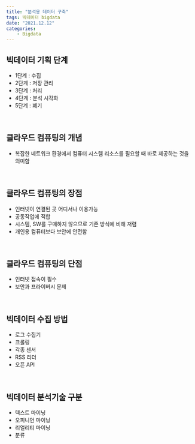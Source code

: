 ```yaml
---
title: "분석용 데이터 구축"
tags: 빅데이터 bigdata 
date: "2021.12.12"
categories: 
    - Bigdata
---
```


## 빅데이터 기획 단계
- 1단계 : 수집
- 2단계 : 저장 관리
- 3단계 : 처리
- 4단계 : 분석 시각화
- 5단계 : 폐기

<br>

## 클라우드 컴퓨팅의 개념
- 복잡한 네트워크 환경에서 컴퓨터 시스템 리소스를 필요할 때 바로 제공하는 것을 의미함

<br>

## 클라우드 컴퓨팅의 장점
- 인터넷이 연결된 곳 어디서나 이용가능
- 공동작업에 적합
- 시스템, SW를 구매하지 않으므로 기존 방식에 비해 저렴
- 개인용 컴퓨터보다 보안에 안전함

<br>

## 클라우드 컴퓨팅의 단점
- 인터넷 접속이 필수
- 보안과 프라이버시 문제

<br>

## 빅데이터 수집 방법
- 로그 수집기
- 크롤링
- 각종 센서
- RSS 리더
- 오픈 API

<br>

## 빅데이터 분석기술 구분
- 텍스트 마이닝
- 오피니언 마이닝
- 리얼리티 마이닝
- 분류